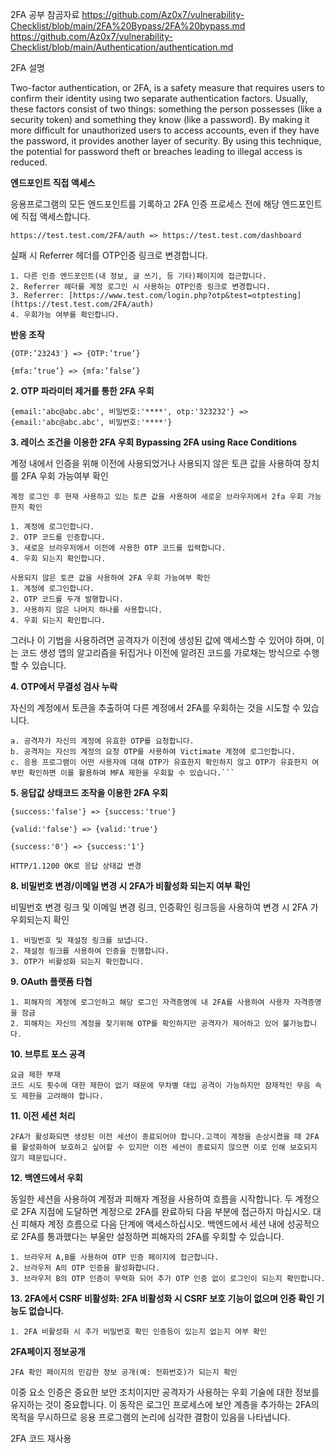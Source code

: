 2FA 공부 참곰자료 
https://github.com/Az0x7/vulnerability-Checklist/blob/main/2FA%20Bypass/2FA%20bypass.md
https://github.com/Az0x7/vulnerability-Checklist/blob/main/Authentication/authentication.md

2FA 설명

Two-factor authentication, or 2FA, is a safety measure that requires users to confirm their identity using two separate authentication factors. Usually, these factors consist of two things: something the person possesses (like a security token) and something they know (like a password). By making it more difficult for unauthorized users to access accounts, even if they have the password, it provides another layer of security. By using this technique, the potential for password theft or breaches leading to illegal access is reduced.




**엔드포인트 직접 액세스**

응용프로그램의 모든 엔드포인트를 기록하고 2FA 인증 프로세스 전에 해당 엔드포인트에 직접 액세스합니다.
```
https://test.test.com/2FA/auth => https://test.test.com/dashboard
```

실패 시 Referrer 헤더를 OTP인증 링크로 변경합니다.

```
1. 다른 인증 엔드포인트(내 정보, 글 쓰기, 등 기타)페이지에 접근합니다.
2. Referrer 헤더를 계정 로그인 시 사용하는 OTP인증 링크로 변경합니다.
3. Referrer: [https://www.test.com/login.php?otp&test=otptesting](https://test.test.com/2FA/auth)
4. 우회가능 여부를 확인합니다.
```

**반응 조작**
```
{OTP:’23243′} => {OTP:’true’}
```
```
{mfa:’true’} => {mfa:’false’}
```

**2. OTP 파라미터 제거를 통한 2FA 우회**
```
{email:'abc@abc.abc', 비밀번호:'****', otp:'323232'} => {email:'abc@abc.abc', 비밀번호:'****'}
```

**3. 레이스 조건을 이용한 2FA 우회 Bypassing 2FA using Race Conditions** 

계정 내에서 인증을 위해 이전에 사용되었거나 사용되지 않은 토큰 값을 사용하여 장치를 2FA 우회 가능여부 확인

```
계정 로그인 후 현재 사용하고 있는 토큰 값을 사용하여 새로운 브라우저에서 2fa 우회 가능한지 확인

1. 계정에 로그인합니다.
2. OTP 코드를 인증합니다.
3. 새로운 브라우저에서 이전에 사용한 OTP 코드를 입력합니다.
4. 우회 되는지 확인합니다.

사용되지 않은 토큰 값을 사용하여 2FA 우회 가능여부 확인
1. 계정에 로그인합니다.
2. OTP 코드를 두개 발행합니다. 
3. 사용하지 않은 나머지 하나를 사용합니다.
4. 우회 되는지 확인합니다.
```

그러나 이 기법을 사용하려면 공격자가 이전에 생성된 값에 액세스할 수 있어야 하며, 이는 코드 생성 앱의 알고리즘을 뒤집거나 이전에 알려진 코드를 가로채는 방식으로 수행할 수 있습니다.

**4. OTP에서 무결성 검사 누락**

자신의 계정에서 토큰을 추출하여 다른 계정에서 2FA를 우회하는 것을 시도할 수 있습니다.

```
a. 공격자가 자신의 계정에 유효한 OTP를 요청합니다.
b. 공격자는 자신의 계정의 요청 OTP를 사용하여 Victimate 계정에 로그인합니다.
c. 응용 프로그램이 어떤 사용자에 대해 OTP가 유효한지 확인하지 않고 OTP가 유효한지 여부만 확인하면 이를 활용하여 MFA 제한을 우회할 수 있습니다.```
```

**5. 응답값 상태코드 조작을 이용한 2FA 우회**
```
{success:'false'} => {success:'true'}
```
```
{valid:'false'} => {valid:'true'}
```
```
{success:'0'} => {success:'1'}
```
```
HTTP/1.1200 OK로 응답 상태값 변경
```


**8. 비밀번호 변경/이메일 변경 시 2FA가 비활성화 되는지 여부 확인**

비밀번호 변경 링크 및 이메일 변경 링크, 인증확인 링크등을 사용하여 변경 시 2FA 가 우회되는지 확인

```
1. 비밀번호 및 재설정 링크를 보냅니다.
2. 재설정 링크를 사용하여 인증을 진행합니다.
3. OTP가 비활성화 되는지 확인합니다.
```

**9. OAuth 플랫폼 타협**
```
1. 피해자의 계정에 로그인하고 해당 로그인 자격증명에 내 2FA를 사용하여 사용자 자격증명을 잠금
2. 피해자는 자신의 계정을 찾기위해 OTP를 확인하지만 공격자가 제어하고 있어 불가능합니다.
```

**10. 브루트 포스 공격**
```
요금 제한 부재
코드 시도 횟수에 대한 제한이 없기 때문에 무차별 대입 공격이 가능하지만 잠재적인 무음 속도 제한을 고려해야 합니다.
```

**11. 이전 세션 처리**
```
2FA가 활성화되면 생성된 이전 세션이 종료되어야 합니다.고객이 계정을 손상시켰을 때 2FA를 활성화하여 보호하고 싶어할 수 있지만 이전 세션이 종료되지 않으면 이로 인해 보호되지 않기 때문입니다.
```

**12. 백엔드에서 우회**

동일한 세션을 사용하여 계정과 피해자 계정을 사용하여 흐름을 시작합니다. 두 계정으로 2FA 지점에 도달하면 계정으로 2FA를 완료하되 다음 부분에 접근하지 마십시오. 대신 피해자 계정 흐름으로 다음 단계에 액세스하십시오. 백엔드에서 세션 내에 성공적으로 2FA를 통과했다는 부울만 설정하면 피해자의 2FA를 우회할 수 있습니다.
```
1. 브라우저 A,B를 사용하여 OTP 인증 페이지에 접근합니다.
2. 브라우저 A의 OTP 인증을 활성화합니다.
3. 브라우저 B의 OTP 인증이 무력화 되어 추가 OTP 인증 없이 로그인이 되는지 확인합니다.
```

**13. 2FA에서 CSRF 비활성화: 2FA 비활성화 시 CSRF 보호 기능이 없으며 인증 확인 기능도 없습니다.**

```
1. 2FA 비활성화 시 추가 비밀번호 확인 인증등이 있는지 없는지 여부 확인
```


**2FA페이지 정보공개**

```
2FA 확인 페이지의 민감한 정보 공개(예: 전화번호)가 되는지 확인
```

이중 요소 인증은 중요한 보안 조치이지만 공격자가 사용하는 우회 기술에 대한 정보를 유지하는 것이 중요합니다. 
이 동작은 로그인 프로세스에 보안 계층을 추가하는 2FA의 목적을 무시하므로 응용 프로그램의 논리에 심각한 결함이 있음을 나타냅니다.


2FA 코드 재사용

